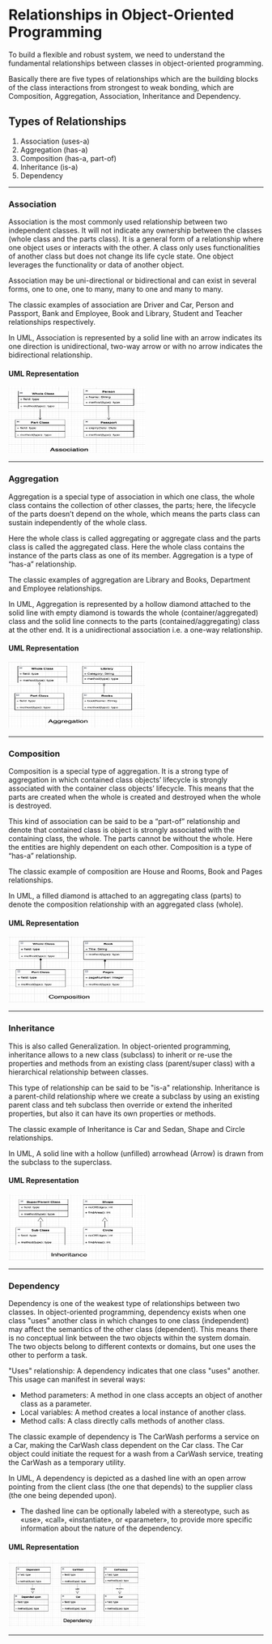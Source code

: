# Relationships in Object-Oriented Programming
To build a flexible and robust system, we need to understand the fundamental relationships between classes in object-oriented programming. 

Basically there are five types of relationships which are the building blocks of the class interactions from strongest to weak bonding, which are Composition, Aggregation, Association, Inheritance and Dependency.


## Types of Relationships

1) Association (uses-a)
2) Aggregation (has-a)
3) Composition (has-a, part-of)
4) Inheritance (is-a)
5) Dependency

----

### Association

Association is the most commonly used relationship between two independent classes. It will not indicate any ownership between the classes (whole class and the parts class). It is a general form of a relationship where one object uses or interacts with the other. A class only uses functionalities of another class but does not change its life cycle state. One object leverages the functionality or data of another object.

Association may be uni-directional or bidirectional and can exist in several forms, one to one, one to many, many to one and many to many.

The classic examples of association are Driver and Car, Person and Passport, Bank and Employee, Book and Library, Student and Teacher relationships respectively.

In UML, Association is represented by a solid line with an arrow indicates its one direction is unidirectional, two-way arrow or with no arrow indicates the bidirectional relationship.

#### UML Representation

<img src="../../../images/Association.png" width="270" height="130">

----

### Aggregation

Aggregation is a special type of association in which one class, the whole class contains the collection of other classes, the parts; here, the lifecycle of the parts doesn’t depend on the whole, which means the parts class can sustain independently of the whole class.

Here the whole class is called aggregating or aggregate class and the parts class is called the aggregated class. Here the whole class contains the instance of the parts class as one of its member. Aggregation is a type of “has-a” relationship.

The classic examples of aggregation are Library and Books, Department and Employee relationships.

In UML, Aggregation is represented by a hollow diamond attached to the solid line with empty diamond is towards the whole (container/aggregated) class and the solid line connects to the parts (contained/aggregating) class at the other end.  It is a unidirectional association i.e. a one-way relationship.

#### UML Representation

<img src="../../../images/Aggregation.png" width="270" height="130">

----

### Composition

Composition is a special type of aggregation. It is a strong type of aggregation in which contained class objects’ lifecycle is strongly associated with the container class objects’  lifecycle. This means that the parts are created when the whole is created and destroyed when the whole is destroyed.

This kind of association can be said to be a “part-of” relationship and denote that contained class is object is strongly associated with the containing class, the whole. The parts cannot be without the whole. Here the entities are highly dependent on each other.  Composition is a type of “has-a” relationship.

The classic example of composition are House and Rooms, Book and Pages relationships.

In UML, a filled diamond is attached to an aggregating class (parts) to denote the composition relationship with an aggregated class (whole).

#### UML Representation

<img src="../../../images/Composition.png" width="270" height="130">

----

### Inheritance

This is also called Generalization. In object-oriented programming, inheritance allows to a new class (subclass) to inherit or re-use the properties and methods from an existing class (parent/super class) with a hierarchical relationship between classes. 

This type of relationship can be said to be "is-a" relationship. Inheritance is a parent-child relationship where we create a subclass by using an existing parent class and teh subclass then override or extend the inherited properties, but also it can have its own properties or methods. 

The classic example of Inheritance is Car and Sedan, Shape and Circle relationships.

In UML, A solid line with a hollow (unfilled) arrowhead (Arrow) is drawn from the subclass to the superclass.

#### UML Representation

<img src="../../../images/Inheritance.png" width="270" height="130">

----

### Dependency

Dependency is one of the weakest type of relationships between two classes. In object-oriented programming, dependency exists when one class "uses" another class in which changes to one class (independent) may affect the semantics of the other class (dependent).
This means there is no conceptual link between the two objects within the system domain. The two objects belong to different contexts or domains, but one uses the other to perform a task.

"Uses" relationship:
A dependency indicates that one class "uses" another. This usage can manifest in several ways:
* Method parameters: A method in one class accepts an object of another class as a parameter.
* Local variables: A method creates a local instance of another class.
* Method calls: A class directly calls methods of another class.

The classic example of dependency is The CarWash performs a service on a Car, making the CarWash class dependent on the Car class.
The Car object could initiate the request for a wash from a CarWash service, treating the CarWash as a temporary utility.

In UML, A dependency is depicted as a dashed line with an open arrow pointing from the client class (the one that depends) to the supplier class (the one being depended upon).
* The dashed line can be optionally labeled with a stereotype, such as «use», «call», «instantiate», or «parameter», to provide more specific information about the nature of the dependency.

#### UML Representation

<img src="../../../images/Dependency.png" width="270" height="130">

----